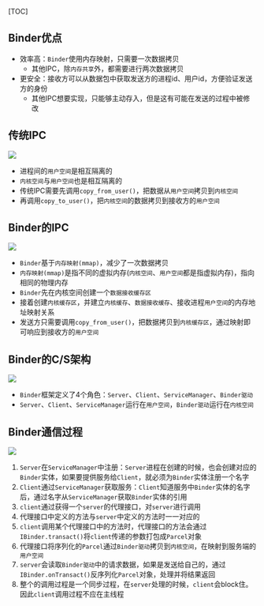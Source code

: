 [TOC]

## Binder优点
* 效率高：`Binder`使用内存映射，只需要一次数据拷贝
	* 其他IPC，除`内存共享`外，都需要进行两次数据拷贝
* 更安全：接收方可以从数据包中获取发送方的进程id、用户id，方便验证发送方的身份
	* 其他IPC想要实现，只能够主动存入，但是这有可能在发送的过程中被修改

## 传统IPC

![](https://gitee.com/hysbtr/pic/raw/master/ipc_other.jpg)

* 进程间的`用户空间`是相互隔离的
* `内核空间`与`用户空间`也是相互隔离的
* 传统IPC需要先调用`copy_from_user()`，把数据从`用户空间`拷贝到`内核空间`
* 再调用`copy_to_user()`，把`内核空间`的数据拷贝到接收方的`用户空间`

## Binder的IPC

![](https://gitee.com/hysbtr/pic/raw/master/ipc_binder.jpg)

* `Binder`基于`内存映射(mmap)`，减少了一次数据拷贝
* `内存映射(mmap)`是指不同的虚拟内存(`内核空间`、`用户空间`都是指虚拟内存)，指向相同的物理内存
* `Binder`先在内核空间创建一个`数据接收缓存区`
* 接着创建`内核缓存区`，并建立`内核缓存`、`数据接收缓存`、接收进程`用户空间`的内存地址映射关系
* 发送方只需要调用`copy_from_user()`，把数据拷贝到`内核缓存区`，通过映射即可响应到接收方的`用户空间`

## Binder的C/S架构

![](https://gitee.com/hysbtr/pic/raw/master/binder_cs.jpg)

* `Binder`框架定义了4个角色：`Server`、`Client`、`ServiceManager`、`Binder驱动`
* `Server`、`Client`、`ServiceManager`运行在`用户空间`，`Binder驱动`运行在`内核空间`

## Binder通信过程

![](https://gitee.com/hysbtr/pic/raw/master/binder_abstract.jpg)

1. `Server`在`ServiceManager`中注册：`Server`进程在创建的时候，也会创建对应的`Binder`实体，如果要提供服务给`Client`，就必须为`Binder`实体注册一个名字
2. `Client`通过`ServiceManager`获取服务：`Client`知道服务中`Binder`实体的名字后，通过名字从`ServiceManager`获取`Binder`实体的引用
3. `client`通过获得一个`server`的代理接口，对`server`进行调用
4. 代理接口中定义的方法与`server`中定义的方法时一一对应的
5. `client`调用某个代理接口中的方法时，代理接口的方法会通过`IBinder.transact()`将`client`传递的参数打包成`Parcel`对象
6. 代理接口将序列化的`Parcel`通过`Binder驱动`拷贝到`内核空间`，在映射到服务端的`用户空间`
7. `server`会读取`Binder驱动`中的请求数据，如果是发送给自己的，通过`IBinder.onTransact()`反序列化`Parcel`对象，处理并将结果返回
8. 整个的调用过程是一个同步过程，在`server`处理的时候，`client`会block住。因此`client`调用过程不应在主线程